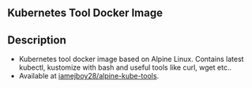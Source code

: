 ## Kubernetes Tool Docker Image

## Description
- Kubernetes tool docker image based on Alpine Linux. Contains latest kubectl, kustomize with bash and useful tools like curl, wget etc..
- Available at [iamejboy28/alpine-kube-tools](https://hub.docker.com/r/iamejboy28/alpine-kube-tools).

